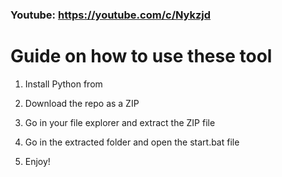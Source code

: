 ### Youtube: https://youtube.com/c/Nykzjd ###
      
# Guide on how to use these tool    
           
1. Install Python from   
   
2. Download the repo as a ZIP      
    
3. Go in your file explorer and extract the ZIP file   
       
4. Go in the extracted folder and open the start.bat file        
     
5. Enjoy!        
